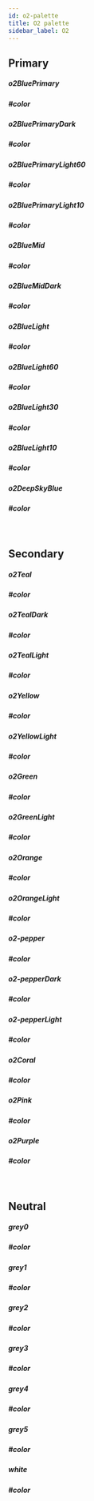 ```yaml
---
id: o2-palette
title: O2 palette
sidebar_label: O2
---
```


## Primary
<div class="palette">
<div id="cardPalette">
    <div class="cardColor o2BluePrimary"></div>
    <div class="info">
        <h5>o2BluePrimary</h5>
        <h5>#color</h5>
    </div>
</div>
<div id="cardPalette">
    <div class="cardColor o2BluePrimaryDark"></div>
    <div class="info">
        <h5>o2BluePrimaryDark</h5>
        <h5>#color</h5>
    </div>
</div>
<div id="cardPalette">
    <div class="cardColor o2BluePrimaryLight60"></div>
    <div class="info">
        <h5>o2BluePrimaryLight60</h5>
        <h5>#color</h5>
    </div>
</div>
<div id="cardPalette">
    <div class="cardColor o2BluePrimaryLight10"></div>
    <div class="info">
        <h5>o2BluePrimaryLight10</h5>
        <h5>#color</h5>
    </div>
</div>
<div id="cardPalette">
    <div class="cardColor o2BlueMid"></div>
    <div class="info">
        <h5>o2BlueMid</h5>
        <h5>#color</h5>
    </div>
</div>
<div id="cardPalette">
    <div class="cardColor o2BlueMidDark"></div>
    <div class="info">
        <h5>o2BlueMidDark</h5>
        <h5>#color</h5>
    </div>
</div>
<div id="cardPalette">
    <div class="cardColor o2BlueLight"></div>
    <div class="info">
        <h5>o2BlueLight</h5>
        <h5>#color</h5>
    </div>
</div>
<div id="cardPalette">
    <div class="cardColor o2BlueLight60"></div>
    <div class="info">
        <h5>o2BlueLight60</h5>
        <h5>#color</h5>
    </div>
</div>
<div id="cardPalette">
    <div class="cardColor o2BlueLight30"></div>
    <div class="info">
        <h5>o2BlueLight30</h5>
        <h5>#color</h5>
    </div>
</div>
<div id="cardPalette">
    <div class="cardColor o2BlueLight10"></div>
    <div class="info">
        <h5>o2BlueLight10</h5>
        <h5>#color</h5>
    </div>
</div>
<div id="cardPalette">
    <div class="cardColor o2DeepSkyBlue"></div>
    <div class="info">
        <h5>o2DeepSkyBlue</h5>
        <h5>#color</h5>
    </div>
</div>
</div>

<br/>

## Secondary
<div class="palette">
<div id="cardPalette">
    <div class="cardColor o2Teal"></div>
    <div class="info">
        <h5>o2Teal</h5>
        <h5>#color</h5>
    </div>
</div>
<div id="cardPalette">
    <div class="cardColor o2TealDark"></div>
    <div class="info">
        <h5>o2TealDark</h5>
        <h5>#color</h5>
    </div>
</div>
<div id="cardPalette">
    <div class="cardColor o2TealLight"></div>
    <div class="info">
        <h5>o2TealLight</h5>
        <h5>#color</h5>
    </div>
</div>
<div id="cardPalette">
    <div class="cardColor o2Yellow"></div>
    <div class="info">
        <h5>o2Yellow</h5>
        <h5>#color</h5>
    </div>
</div>
<div id="cardPalette">
    <div class="cardColor o2YellowLight"></div>
    <div class="info">
        <h5>o2YellowLight</h5>
        <h5>#color</h5>
    </div>
</div>
<div id="cardPalette">
    <div class="cardColor o2Green"></div>
    <div class="info">
        <h5>o2Green</h5>
        <h5>#color</h5>
    </div>
</div>
<div id="cardPalette">
    <div class="cardColor o2GreenLight"></div>
    <div class="info">
        <h5>o2GreenLight</h5>
        <h5>#color</h5>
    </div>
</div>
<div id="cardPalette">
    <div class="cardColor o2Orange"></div>
    <div class="info">
        <h5>o2Orange</h5>
        <h5>#color</h5>
    </div>
</div>
<div id="cardPalette">
    <div class="cardColor o2OrangeLight"></div>
    <div class="info">
        <h5>o2OrangeLight</h5>
        <h5>#color</h5>
    </div>
</div>
<div id="cardPalette">
    <div class="cardColor o2-pepper"></div>
    <div class="info">
        <h5>o2-pepper</h5>
        <h5>#color</h5>
    </div>
</div>
<div id="cardPalette">
    <div class="cardColor o2-pepperDark"></div>
    <div class="info">
        <h5>o2-pepperDark</h5>
        <h5>#color</h5>
    </div>
</div>
<div id="cardPalette">
    <div class="cardColor o2-pepperLight"></div>
    <div class="info">
        <h5>o2-pepperLight</h5>
        <h5>#color</h5>
    </div>
</div>
<div id="cardPalette">
    <div class="cardColor o2Coral"></div>
    <div class="info">
        <h5>o2Coral</h5>
        <h5>#color</h5>
    </div>
</div>
<div id="cardPalette">
    <div class="cardColor o2Pink"></div>
    <div class="info">
        <h5>o2Pink</h5>
        <h5>#color</h5>
    </div>
</div>
<div id="cardPalette">
    <div class="cardColor o2Purple"></div>
    <div class="info">
        <h5>o2Purple</h5>
        <h5>#color</h5>
    </div>
</div>
</div>

<br/>

## Neutral
<div class="palette">
<div id="cardPalette">
    <div class="cardColor o2-grey0"></div>
    <div class="info">
        <h5>grey0</h5>
        <h5>#color</h5>
    </div>
</div>
<div id="cardPalette">
    <div class="cardColor o2-grey1"></div>
    <div class="info">
        <h5>grey1</h5>
        <h5>#color</h5>
    </div>
</div>
<div id="cardPalette">
    <div class="cardColor o2-grey2"></div>
    <div class="info">
        <h5>grey2</h5>
        <h5>#color</h5>
    </div>
</div>
<div id="cardPalette">
    <div class="cardColor o2-grey3"></div>
    <div class="info">
        <h5>grey3</h5>
        <h5>#color</h5>
    </div>
</div>
<div id="cardPalette">
    <div class="cardColor o2-grey4"></div>
    <div class="info">
        <h5>grey4</h5>
        <h5>#color</h5>
    </div>
</div>
<div id="cardPalette">
    <div class="cardColor o2-grey5"></div>
    <div class="info">
        <h5>grey5</h5>
        <h5>#color</h5>
    </div>
</div>
<div id="cardPalette">
    <div class="cardColor white"></div>
    <div class="info">
        <h5>white</h5>
        <h5>#color</h5>
    </div>
</div>
</div>